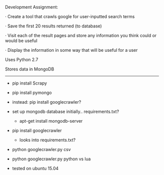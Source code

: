 Development Assignment:

·         Create a tool that crawls google for user-inputted search terms

·         Save the first 20 results returned (to database)

·         Visit each of the result pages and store any information you think could or would be useful

·         Display the information in some way that will be useful for a user

Uses Python 2.7

Stores data in MongoDB

---

- pip install Scrapy
- pip install pymongo
- instead: pip install googlecrawler?
- set up mongodb database initially.. requirements.txt?
	- apt-get install mongodb-server


- pip install googlecrawler
	- looks into requirements.txt?

- python googlecrawler.py csv
- python googlecrawler.py python vs lua
- tested on ubuntu 15.04
